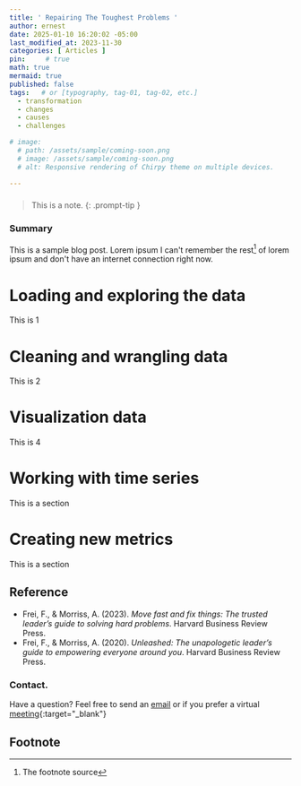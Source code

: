 ```yaml
---
title: ' Repairing The Toughest Problems '
author: ernest
date: 2025-01-10 16:20:02 -05:00
last_modified_at: 2023-11-30
categories: [ Articles ]
pin:     # true
math: true
mermaid: true
published: false
tags:   # or [typography, tag-01, tag-02, etc.]
  - transformation
  - changes
  - causes
  - challenges

# image: 
  # path: /assets/sample/coming-soon.png
  # image: /assets/sample/coming-soon.png
  # alt: Responsive rendering of Chirpy theme on multiple devices.

---
```




<!-- 


2000 = sample notes / starting point 
2009 = articles and worked ASAP 
2019 = work in progress stage
2020 = work in standby stage
2023 = 
2024 = 
2025 = work for 2025 / site & linkedin articles posting


> All content provided is for informational purposes only and shown case studies examples for open source data resources. The articles, notes and case study on this website are my own the way on seen opportunities and problem-solving but don’t necessarily represent the positions, strategies, or opinions of my past or current employer or its subsidiaries. I make no representations as to the accuracy or completeness of any information found here or by following any links. I will not be liable for any errors or omissions in this information nor for the availability of this information. I will not be liable for any losses, injuries, or damages from the display or use of this information.
{: .prompt-info }


So, I would love to talk to you about how to move fast and fix things. And I’ll tell you the reason that Anne and I wrote this book – and it’s really a quest we’ve been on – is that Mark Zuckerberg, in his IPO for Facebook, famously said, “we’re going to move fast and break things.” And the problem with that is that it gave the world a false trade-off. It convinced so many of us that you could either move fast and break things or you could take care of people, one or the other. And we have found that there is a third, much better way. And that is, we can move even faster if we fix things along the way. And so, that’s what I’d love to talk to you about right now. And the way that we think about this is that if you want to move fast and fix things, we have to do it on a foundation of trust. And so, the first thing to do is to experience high trust. And we’re going to talk about how to build trust. But the way we see the world can be described in this grid. And in the presence of trust, we can move really fast. That’s how we move fast and fix things. We call it accelerating excellence. It’s only when we’re in the presence of low trust that we move fast and break things, or what we call being reckless disruption. And as I said, so many organizations are afraid of reckless disruption that they actually end up in this state of responsible stewardship, which is really just going slowly. And so, we wrote the book to get those that are in responsible stewardship to realize that we could go across the way to accelerating excellence. And we didn’t have to go down to reckless disruption. 

So, the way that we think about this, and it’s the way we wrote the book, is that there’s a five-step plan to do it. We organized the book for days of the week. We think that the metabolic rate of organizations can be improved significantly and that many, many hard problems can be solved in just one week. So, we wrote the book in the structure of a week. Step one is we have to find our real problem, that if we’re… for far too many of us, we’re addressing the symptom and not the cause. At any problem, there’s going to be trust broken at the bottom of it. And we’re going to solve for trust. We’re then going to learn how to get more perspectives to make our plans even better. Learn how to tell a narrative that works. And then, and only then, on Friday, do we get to go as fast as we can. And what typically happens in the move fast and break things is that we move Friday too forward in the week. So, our goal is to put ourselves in a position to move fast. And you have to wait till Friday to do that. 

So, what do I mean by finding the real problem? Most of us, a problem gets presented as a symptom. So, I’ll give you a recent example that got presented to me and Anne. We got called by a company. And they said, we’re having a gender problem. Will you come in and help us? And we’ve been able to help many organizations solve gender problems. So, we go in there. And we just wanted to make sure that they really did have a gender problem. The symptoms were super clear. There were no women at the top of the organization. Not very many women were coming into the organization. And great women were leaving the organization. So, they had… it looked like a gender problem. But it took, I don’t know, an hour. It took 60 minutes, certainly not even all of Monday, to uncover that their actual problem was not a gender problem. Their actual problem was a communication problem. And if we did all of the things that we know exist in our gender tool kit on how to fix gender, that would have all been wasted effort. But instead, what we found out is that the founders of this organization, and they were two cofounders, and they were very similar to each other, and they’d worked together and known each other for decades. They had a really uncomfortably and aggressively direct communication style. That communication style repelled all women and most men. So yes, the symptoms were gender. 

But oh, my goodness, the cause was that the two founders were succumbing to a problem many of us succumb to, which is, we were treating others as we like to be treated. They loved to be treated with aggressively direct communication. But nobody else loved it. And when we simply confronted them with that and taught them that instead of treating others as you want to be treated, now it’s a puzzle. Find out how they want to be treated, and treat them that way. Gets fixed. And all of a sudden, women and lots of other men are flowing to the organization. So, Monday… and we take a whole day for this. Let’s make sure we’re solving the real problem. And symptoms are rarely the cause. So, we just want to do some due diligence, some due diligence there. Once we know we’re solving for the real problem, there’s going to be trust broken down somewhere in the… amidst the problem. 

Well, very fortunately, we now understand trust super well. If I’m going to earn your trust, you will have an involuntary reaction of trusting me if you experience my authenticity, logic, and empathy all at the same time. When these three things are present, you will trust me. But if any one of these three is missing, you will not trust me. And here’s the catch. If trust is broken, and we know it’s only ever broken for one of these three reasons, we need to know which of the three, because the prescriptions to solve a broken authenticity pillar versus logic pillar versus empathy pillar, they’re entirely different from one another. So, you can think about rebuilding trust. It’s just a matching game. Know which one is at stake. And then bring in the curated prescription for that. There is a myth about trust that it takes a lifetime to build and a moment to destroy. And then you can never rebuild it. None of those things are true, that we can actually build trust very quickly when we understand the architecture of it. We can rebuild it quickly and just as strong as it was before. So, this notion that trust is a Faberge egg, it’s catchy and not true. Trust is being rebuilt all the time. But we want to do it with a deep understanding of the stable architecture. So, Tuesday takes all day. We solve for trust. On Wednesday, we call Wednesday making new friends. And what we mean by that is whichever collection of people you bring to the table who are the people that maybe are on your senior team or the people that you bring to the table to solve problems. And here, I’ve represented a table. And there’s eight check marks for eight seats. I encourage you to bring four extra chairs to that table. If you have eight seats, bring four extra chairs. Point to the extra chairs and ask yourself, who’s not here? Who has a stake in our problem who’s not represented at the table? I was recently in a conversation with our senior colleagues at the Harvard Business School. And we were talking about how to do junior faculty development. And we came up with what we thought were great ideas. And then we looked around and we were like, Oh, my goodness, there’s no junior faculty here. How on Earth do we know if these are good ideas? So, we got the empty seats. We invited people in. And sure enough, the junior faculty helped improve our plans dramatically. The equivalent of that always happens. So, on Wednesday, we want to make new friends. So, one is inviting them into the room. But then the second part is, how do you make sure that their voices are heard? And what we need to do is that when someone comes to the room, they’re going to be awfully tempted to say things that they think we want to hear. They’re going to be awfully tempted to conform to what we’re already saying. 

So, what we need to do is learn how to be inclusive of their unique voices. And the way we do that is by going through this four-step progressive process, which is, first, we have to make sure they feel safe and that they feel… they’re going to feel physically and emotionally safe, I’m sure, but that they feel psychologically safe. And that’s a shout-out to Amy Edmondson and all of her beautiful work there. But we have to make sure that we feel safe. Once we feel safe, then it’s our job to make sure that the new voices feel welcome. You can think of that as table stakes. Then when we’re doing is we’re really trying to move people up the inclusion dial. And here, this is when it really starts to make a big difference. And now what we want to do is make sure that they feel celebrated for their unique contribution. And so, what we’re doing is moving them up the inclusion dial. Now, here’s why that’s kind of hard. Most of us tend to celebrate sameness. And here, I’m asking you to celebrate uniqueness. And what I mean by celebrating sameness is that for the most part, like, when I watch my students in class, if one student says something, and then another student was going to say that, after class, they go and seek out the first person. And they’re like, you’re awesome. You said what I was going to say. They didn’t realize this. They’re celebrating sameness. They’re encouraging sameness. 

So, what I do is I advise my students to not share that verbal treat, that what we playfully refer to as a Scooby snack. Don’t share that Scooby snack for when somebody says something you were going to say. Share it for when somebody says something you could never have said on your own, and that it comes from their lived experience and learned experience, and how they metabolize successes and failures, and their ambition, if they’re lucky enough to have neurodiversity, their worldview, all of that. It’s a beautiful cocktail. Wait till they say something that comes uniquely from all of that. Celebrate that. When we celebrate uniqueness, that’s when we get the blossoming of the perspectives. And what we want to do to make somebody really feel included is we celebrate them when they are in our presence. But if you really want somebody to feel included, and we bring folks into the room for this, make sure that you champion them when they’re in the absence. So, let’s not just ask the junior faculty to come along. Or if it’s a senior team, and it’s mostly men, and the board of directors is coming in, and we’re like, oh, goodness. Let’s make sure we can show some women too. So, we bring some women along. We celebrate them in our presence. Let’s make sure that we champion them in our absence as well, which is celebrate their uniqueness in our presence and champion them in rooms that they’re not yet allowed into in their absence. 

So that’s Wednesday. Let’s make new friends. Let’s include their voices. Let’s champion those new voices in their absence. Thursday, we tell a good story. And stories have three parts to it: past, present, and future. It is really important – if you’re going to change something, if you’re going to fix something, it is critical to honor the past. People that were here before us, if they don’t feel like we see the past, we see them, we’re honoring the past, I promise you, they’re going to hold us back. And they’re going to be like The Godfather movie and keep pulling us back. So, we have to honor the past with clear eyes, both the good part of the past and the bad part of the past. Then we have to answer the question, why should we change now? Like, why shouldn’t we change maybe next week, maybe the week after, maybe the month after, maybe next year? So, it’s really important that we give a clear and compelling change mandate that answers the question, why now? Why not in a little while? I find that if you’re a retailer, and you have the metaphor of Walmart just opened up next door, clear, compelling. 

We have to… that should be our metaphor. How can we be, with as crisp of a language, clear and compelling about why now? And then we’ve honored the past. We have a clear and compelling change mandate. You want people to follow us in the improved future, we have to have a super rigorous and a super optimistic way forward. We have seen so many people be optimistic without rigor. Nobody’s going to follow. And similarly, rigor without optimism, also, nobody’s going to follow. So, it’s our job to keep refining and refining and refining until we can be both rigorous and optimistic. Now, how do we know when our plan is working? Well, here are the four parts of storytelling that we know. Our job is to understand this plan so deeply that we can describe it simply. When we describe it, we want to make sure if I describe it to you, and you describe it to the next person, that the next person understands it as if I described it to them. 

So, our job is to understand so deeply that we can describe simply that it’s understood in our absence. And the ultimate test is it’s understood when they go home and share it with their family. They have the same understanding we want. We find this to be the four-stage litmus test to make sure we have been effective in our communication. And when people understand it this well, then they can act on it in our absence. And that’s when we’re now in the position to go as fast as we can. And when all of that infrastructure is in place, well, then we can go super fast. And there are all kinds of clever ways that we can do that. So, I look forward to opening this up and having a conversation with you.


Yeah, it’s right. So, the Toyota production system would famously refer to the five whys. And they had… and that was root cause analysis, which we all know. But essentially, what they found is that it’s about five… why does this exist? Well, why does that exist? Well, why does that exist? Like, if you ask why five times, they found that that’s how you got to the root cause. We find, in practice, the answer is closer to three. It’s rarely one. So, it would be, the symptom and the cause are usually a few layers. And you want to keep asking why. So, that’s the first thing I would say, is that we want to have… make sure that you’re doing root cause analysis. But the second thing on a specific tool, the tool that we like the most, we call the indignities list. And what you do is that… and the way we found out the symptom is we went to women in this company, because that’s what… they said they were having a gender problem. And we asked the women, is there anything that’s going on at work that just… it feels like it’s just nicking your dignity? And it occurs for… is it happening to you, or you observe it happening to other women? So, you go in search of the indignities list. Every time we do this, you’ll get a list of issues. Often, they will sound trivial. When you start to get convergence on those indignities, we then ask you to convert those indignities to the dignity list. And in this case, it was the communication style. And you know what the awesome thing about that was? It was free.


Oh, I love that question. Thank you very much. And so, I’m going to go to… here is my favorite visual on the amplification part, which is the team I’ve drawn in the middle, it’s a three-person team. And each circle represents a person on the team. And I’m showing that there’s three circles in the middle, that those folks are very similar to one another. And then on either side, we have a team where there’s difference among us. And this is where the underrepresented might come in. If we’re not careful, when we have underrepresented voices, we’re only going to be seeking from them the parts that overlap with us. So, this is when we’ve invited them to the table, but we’re not inclusive of their voices. What we want to do is make sure that everybody feels comfortable bringing all of their richness to the table, not just the part that overlaps. And so, what we find we need to do is be very solicitous about… and same with questions. 

From your perspective, how does this sound to you? What else are we missing? What I’m trying to do is get you off the scent of saying what you think I want to say or even asking you to say what I want to say because it makes me feel better. But I want to be inclusive of all of the gorgeous uniqueness. And this, of course, ties to diversity, equity, and inclusion, which I know has gotten a rocky go of things in the press. But what I’ll tell you is, if I got to rewrite diversity, equity, and inclusion, I would have written it as inclusion, equity, and diversity, because I have seen teams bring… I have seen organizations bring in diverse and underrepresented talent and not get the benefit from it.
Yeah. So, in this case, I want the friend to be someone who is as different from you as possible. So, the new friends. Like, who’s worthy of friendship? Not someone who you’re already attracted to, not somebody who you’re already hanging out with. So, here’s the thing about humans. We really like people who are really like us. It doesn’t make us bad people. But it just makes us human. And so, what I want you to do is seek difference. Find people from different perspectives. And that will be demographic difference, different lived experience, different learned experience. And so, if we’re senior faculty, let’s invite in junior faculty. If we’re all women, let’s invite in a man. If we’re all engineers, let’s make sure we’re bringing in the perspective of marketing. So, what I would say is my guiding principle is seek difference. Those are your potential new friends.

demographic

learning experience

engeneering add marketing

I sure can. Thank you, Steve. And so, here’s how I would think about Friday. We need ruthless prioritization. And what I mean by that is that for the most part, organizations have… that we work equally on everything. We think everything is equally important. But what we know is that organizations that win, they have ruthless prioritization. And they know, this is what I’m designed to be great at. And this is what I’m designed to be bad at. Not bad for sport, bad in the service of great. 

And if an organization can’t discern between these two, they’re going to end up with exhausted mediocrity. And so, what we have to do for our employees and the rest of the organization is, here’s what we’re going to optimize on. That’s half the story. And here’s what we’re not. So, I’ll give you an example of this. And the example is from Steve Jobs. And if those of you that are a bit techie, and you remember 20 years ago, when Steve Jobs walked out on that Worldwide Developer Conference stage with a manila envelope, and it had a MacBook Air in it. 

And he slid out that MacBook Air. And the crowd and the world went crazy, because it was the lightest-weight laptop in the world. Well, he very, very openly said, we are best in class at weight because we are worst in class at physical features. We could have been best in class at physical features. But then we would have been worst in class at weight. Or we could have chosen to be average at both. But then we would have had to rename our company. And then he made fun of another company that I won’t say here. 

So, we will end up… if we aren’t deliberate, we’re going to end up with exhausted mediocrity, constantly getting better at the things we’re bad at, which, without realizing it, means we’re getting worse at the things we’re good at. So, the most important thing we can do on Friday is to articulate, this is what we want to be disproportionately good at. And thus, this is what we want to be disproportionately bad at. And there’s a whole other series of things. But that’s the most important one.


Well, I’ll tell you that if companies are really pressed for time, they skip Thursday. And that’s to their peril, because if we skip Thursday, that means we have to be present. And we’re a bottleneck for everything. That means people need us to translate why this is important. So, I would say that Thursday is the one that’s most often skipped. And I encourage you not to. And then I would say that Tuesday is the one that’s most often misunderstood because of all of the myths I mentioned that we have about trust. And we just think, oh, if trust is broken, we have to work around it, as opposed to going right through it and rebuilding trust.

So, Mark Twain was right. I apologize for sending you a long letter. I didn’t have the time to send you a short letter. It’s the metaphor for all of this, that when we understand something in a complicated way, we want to benefit people from the entirety of our knowledge. And we just throw up all of it on people, as opposed to realizing the beautiful curation and skill that’s required to go from understanding it deeply to understanding it elegantly in its simplicity. So, I think it takes time. It’s also… it takes skill. Like, this is… there are professional communicators for a reason. They’re really good at it. But if you’re on your second draft of something, you have no chance of describing it simply. So, I would say, unless you’re on your 10th draft, you’re probably describing it in too complicated of a way.

Yeah. Yeah, so I’ll tell you, when we’ve been successful, it’s when organizations come to us, and they say, here’s our problem. Will you help us? When we’ve been unsuccessful is when we go to the organizations, and we’re like, we think you’re having a problem. So, pull works. Push doesn’t. So, the only thing we can’t provide is the desire to change. And so, I would say personally, make sure there’s an opening. And then you can be super helpful in fixing a problem. And I also would say that all of this applies to yourself. I mean, that ruthless prioritization – so many of us are trying to be good at as many things as possible – at work, at home, daughter, sister, cousin, parent, friend – as opposed to, I’m going to kill it at work, kill it at home. 

And I am not going to be good… not now. I’m not going to be as good at all of these other things. So, you can either choose exhausted mediocrity, or you can have the nobility of excellence. These things are choices. So, I think all of this applies to ourselves.

Yeah. So, here’s what I would say, Hung, is, ask yourself… I bet you’re trusted most of the time, which means people are experiencing your authenticity, logic, and empathy most of the time. But ask yourself, the last time, or the most recent times you had a skeptic, you had someone who was doubting you, who they were wobbling on your trust, ask yourself, what is it that they doubted about you? 

And if it’s that they doubted your logic, double click there. If they doubted your empathy, double click there. And that is, each of us has what we call a wobble. Each one of us has a pattern where the distribution of these is higher for one or the other. That’s the sequence I would go in. There’s not some generic sequence that is better. All three of these pillars are equally important. But I bet, for each one of us, one tends to be more shaky than the other. And that’s what I would go after. Now, I will just tell you the distribution in the world. The vast majority of us have empathy wobbles, then logic wobbles, then authenticity wobbles. But that doesn’t help any of us specifically. It just tells us we have lots of company.

Yeah. Yeah, and I think that the way to do it is, talk to people about your message that didn’t hear it directly from you. And see how well they understood. That tells you whether or not it’s reaching. So, don’t ask the people that were in the room. Ask the people that were spoken to by other people in the room. That will tell you how well it’s there. And if it took you a long time to describe it, I promise you, it’s not going to be heard.

So, I often find those folks are an education away, because if I can let you know that if I get to benefit from everyone’s point of view, and you only get to benefit from some people’s point of view, I will competitively thump you. So, let’s say you don’t have the moral imperative wanting to do it. Well, the performance imperative… we have found that organizations that are inclusive get a 200% to 500% boost on employee engagement and team performance with no new people, no new technology, simply the act of being inclusive. 

So, the person who doesn’t want to be inclusive, I’m going to ask them, can they afford… can their career afford performing so sub-optimally?

Yeah. Well, I don’t like consensus, so I’ll just… I’ll say there. And so, what I try to do is work on momentum, which is that I want to make sure that everybody’s voices have been heard. But then you have to leave the decision to someone else. So, we want to do is make sure everybody’s voices are heard, and they had a chance to do it. But we don’t hold out until the very last person. We move forward. And then we can retrace and see if the momentum can bring people forward. 

So, not consensus. I would consider it not consensus, and we have to make sure that everybody gets to air out what their problems are.


Yeah. It sure does. And I find that the most important part for transparency is on the logic side. So, if you’re going to say… if you’re going to inspect whether or not I have good rigor, and I have a good plan, I could say, oh, just have faith. I did all of this hard work. Or I could give you a glimpse inside so that you can see the inner workings. Now, I often call it a window of transparency, because there’s actually a cost of full transparency that I’m not always willing to take. But a window of transparency, I think we always need. So, to me, the transparency part is, let’s be transparent about our logic so people can see it for themselves, and they don’t have to do it in too much of a faith-based way


Focus on excellence (and fast!) and effective change management.

In its early days, Facebook popularized the evocative phrase “move fast and break things.” This suggests that a company can’t innovate or progress without causing damage, and it implies that progress, by its nature, is destructive. Harvard Business School professor Frances Frei and Leadership Consortium founder Anne Morriss — also the co-authors of Uncommon Service and Unleashed — disagree with that ethos. They argue that great leaders move expeditiously into the future and fix problems as they earn their people’s trust. Speed is good; destruction is not.

Repair things

Good leaders move fast while striving to make repairs. They take responsibility for their customers, employees, investors, and other stakeholders. Thus, the authors say, the appropriate slogan for an innovative 21st-century company is “move fast and fix things.” Leaders must move forward with “accelerating excellence,” constantly raising their company’s value for everyone.

We’ve spent much of the last decade helping companies clean up that wreckage [from ‘break things’] and one of the main lessons from our work is that the trade-off at the heart of this worldview is false.
Francis Frei and Anne Morriss

Frei and Morriss advise assembling a team dedicated to finding and diagnosing the problems your company needs to fix. The crucial word here is “team.” No single person or all-knowing, all-powerful leader can figure out every factor that is holding an organization back. Build your team with people from different positions, levels, and generations who regard the organization with curiosity and empathy.

Gather information relevant to your company’s problems. This data might come from vision statements, investor information, business plans, financial statements, customer surveys, employee engagement surveys, or employee retention records.

Consider every issue from your stakeholders’ point of view. If the company generates only modest profits, for example, shareholders may be frustrated. Customers might be disappointed about a lack of attention or poor product quality. Young employees might be unhappy with the company’s culture and could pursue other opportunities.

Our Fix Map [quadrant is] our take on the requirements for fast, iterative excellence...The map lays out the four potential trajectories of your company: Accelerating Excellence, Responsible Stewardship, Reckless Disruption and Inevitable Decline....where on this framework would you put your own organization? Are you moving fast or slow? Are you building or losing trust?Francis Frei and Anne Morriss

The authors explain that to regain trust, an organization must be authentic and act with integrity. It must always do what it claims it will do, including taking rational, functional approaches to solving stakeholders’ needs. 

Your stakeholders want to believe that your company cares about them, so your organizational practices must demonstrate empathy. As you focus on building and reinforcing crucial strengths, the authors caution, respect your employees’ time and don’t neglect or disenfranchise your middle managers.An innovative company needs a culture that conveys necessary information accurately and embraces creativity and innovation.This calls for aligning the different aspects of your organization, such as marketing strategy and day-to-day culture.

Perspectives

Having a diverse, inclusive team enhances stakeholders’ trust.You want to work with people who can approach problems and their solutions from differing points of view. 

Frei and Morriss embrace diversity, equity, and inclusion (DEI) as an intrinsic part of organizational strategy because it boosts the company as a whole and benefits people in vulnerable, marginalized groups. Having an inclusive workplace also helps attract and retain talented employees. Promoting more women to senior roles enables your company to address the needs of female clients and stakeholders more effectively. Including more women in the boardroom also improves an organization’s relationship with risk.

Inclusion is the act of creating conditions for other people to thrive, not in spite of their differences as complex, multidimensional humans, but precisely because of those differences.
Francis Frei and Anne Morriss

Inclusion helps company leaders make better decisions because it brings multiple perspectives into their deliberations, and thus improves risk management. Inclusion improves a firm’s efficiency and boosts its revenues. For example, Frei and Morriss report, inclusion increases an organization’s stock price by at least 10%.

Your inclusion plan should include assuring your employees’ psychological safety. Speak to your people or conduct surveys to determine the level of psychological safety they feel. Employees who don’t feel psychologically safe may hesitate to ask questions, contribute ideas, engage with their co-workers, or take on change initiatives. For effective collaboration, your corporate culture must make everyone feel welcome.

A Great Story

Leadership requires storytelling. To lead your organization through change, you must be able to tell the right story about why it needs to change and how it’s going to change. New stories help leaders free their companies from old, damaging stories, such as the idea that breaking things is good.

A change story isn’t only about change; it also should incorporate the elements of your organization you want to preserve.

Start by outlining your company’s positive attributes. Move on to its problems and weak spots. For example, perhaps certain stakeholders have trust concerns and the company needs to rebuild their confidence. Acknowledge any harm the organization has caused and express a firm willingness to confront that harm directly.

The objective of change storytelling is to understand the story deeply enough that you can describe it simply to the people you want to act on that story.
Francis Frei and Anne Morriss

To bring about change, Frei and Morriss say, you must be able to explain why it is necessary and must happen. You might reiterate the problems you identified and outline solutions that require change. Explain how these issues are damaging the organization. How do they limit its future? How can the company repair these flaws?

Outline a clear, actionable, and optimistic way to move forward. And then, tell your organization’s change story to anyone who is willing to listen.

Seize the moment.  Many leaders believe that significant change, by its nature, happens slowly. They procrastinate and defer change. Some people delay change by claiming they need more information or that rapid change is reckless and irresponsible. Others suggest they are stretched too thin or their skills are insufficient for a big change. Sometimes the structure of an impending change can create delays. People will always say they need more time to get ready for change, but they are never ready. Promote “move fast and fix things” as a charge everyone can put into action.

Productive Change

Frances Frei and Anne Morris bring proven expertise and an encouraging tone to bear on the never-obsolete question of organizational change. The authors express frustration at the notion that breaking things is the path forward. They fear that younger entrepreneurs especially will fall prey to this limiting notion, and urge all due productive speed instead. Frei and Morriss, always positive and supportive of rapid but thoughtful change, offer detailed strategies for addressing challenges and fomenting, maintaining, and regulating an organization’s progress into the future. Their engaging voice and deep conviction make their advice accessible and practical.

### 

Francis Frei and Anne Morriss – co-authors of Uncommon Service – offer a kinder, gentler, more conscious path to inspiring and uniting employees.

Harvard Business School professor Frances Frei recently served as Uber’s first senior vice president of leadership and strategy. Leadership coach Anne Morriss is the executive founder of The Leadership Consortium. Together, they revile the conventional wisdom that maintains leaders must be self-centered to inspire their workforce. Frei and Morriss demonstrate the value of focusing less on yourself and more on making everyone around you better. They offer a compelling, unsentimental case for building an organizational foundation based on trust and love. 

Your job is to see the full humanity of the people you seek to lead, including their ability to evolve.Francis Frei and Anne Morriss

Unleashed was a Silver Medal Winner for Best Leadership Books in the 2021 Axiom Business Book Awards and was shortlisted for the OWL (Outstanding Works of Literature in Management and Culture). Forbes and The Financial Times praised it, and Peggy Johnson, former executive VP of business development at Microsoft, said, “…the engaging stories and real-life examples [that] illustrate the traits of effective leaders will help you empower others to do their best work and create lasting impact.”

Empower Others

Traditional leadership narratives that focus on a leader’s strengths and weaknesses, Frei and Morriss assert, are short-sighted. Instead of looking inward, they contend, leaders must create environments in which the people they lead can grow and prosper.

Leadership, at its core, isn’t about you. It’s about how effective you are at unleashing other people. Full stop. That’s it. That’s the secret.Francis Frei and Anne Morriss

Frei and Morriss describe destructively self-focused leaders as incurious about what others think, feel or do; threatened by others’ strengths or accomplishments; always in crisis mode; and pessimistic about the future.

Employee Potential

Empowered leaders have faith in and recognize the humanity of their people and believe in their potential. Empowering leaders give people another chance when they stumble; they tell employees directly about their strengths and about how their behavior positively affects others.

Leaders who create the conditions for others to succeed must take risks that may threaten their own sense of security, the authors warn. These leaders earn trust by offering authenticity, logical actions and empathy.

There is an obvious upside to leaders being informed and articulate, but when it comes to trust, we also crave access to the person behind the talking points.Francis Frei and Anne Morriss

Frei and Morriss urge you to consider yourself before you lead others. They ask you to consider whether you trust your reasoning and capacity to execute. Are you faithful to your core ambition?

Love

Hold people to lofty standards while demonstrating your devotion to them, acting with love. Frei and Morriss maintain that high standards and devotion are not mutually exclusive and, in fact, support one another. 

Hewing to a canonical position that appears in many contemporary leadership guides, they explain that people will repeat positive behaviors when you sincerely, specifically praise their actions. They remind you of the destructive consequences of negative feedback and offer this formula: For every constructive criticism you make, offer a minimum of five positive reinforcements.

Belonging

When you inculcate a sense of belonging in your company culture, your teams thrive. Again offering advice that many authors hold dear, the authors say that building teams means promoting diversity and creating an inclusive environment in which people can be their authentic selves. They urge you to attract and select people from diverse populations, arguing that if your team’s demographics don’t approximate that of the general population, you’re not drawing the right people.

A culture of inclusion has four levels: safe, welcome, celebrated and cherished.Francis Frei and Anne Morriss

The authors underscore that LGBTQ+ employees require a safe, supportive environment, and that you must be thoughtful and respectful if you ask an LGBTQ+ person about their background.

Culture

Frei and Morriss make a telling, practical and unique point: Culture, like strategy, is silent but pervasive. This means you should set a direction, as a leader, and empower your people to do the rest. Culture, they remind you, dictates workplace behavior. 

Culture establishes the rules of engagement after leadership leaves the room; it explains how things are really done around here.Francis Frei Anne Morriss

If you think your culture needs a reset, speak to your employees individually or in small groups. Ask if their experiences align with your cultural realities, andlisten without being defensive – though the authors concede that not becoming defensive may take focus and discipline.

Proceed with care before embarking on a cultural modification mission. To this end, squelch any urge to share any data you collect widely until you conceive of and codify your formal strategy. Acknowledging that achieving the culture you want takes many steps along the road, the authors repeat that the right culture will bring everything together.

Tough Compassion

Frei and Morriss offer an intelligent, reasoned, singular combination of Brené Brown-style compassion and Harvard Business School hard-nosed practical advice. Their tone and conversation style combine these two qualities throughout, and underscore the workable nature of their arguments. This is a paradigmatic, almost definitional presentation of the new and de rigueur approach to management, one that embraces workers’ humanity and leaders’ self-examination. Frei and Morriss do not cross over into Brown’s semi-New Age territory. They present workable guidance for leaders who may be new to these more empathetic concepts and methods.

Frances Frei and Anne Morriss also co-authored Uncommon Service. Other groundbreaking works on different leadership perspectives include Leading Without Authority by Keith Ferrazzi and Noel Weyrich; Dare to Lead by Brené Brown; and Encouraging the Heart by James M. Kouzes.









   -->








### 

> This is a note.
{: .prompt-tip }


### Summary


This is a sample blog post. Lorem ipsum I can't remember the rest[^1] of lorem ipsum and don't have an internet connection right now. 



# Loading and exploring the data

  This is 1

# Cleaning and wrangling data

  This is 2

# Visualization data
  
  This is 4


# Working with time series

  This is a section

# Creating new metrics

  This is a section





## Reference

  - Frei, F., & Morriss, A. (2023). *Move fast and fix things: The trusted leader’s guide to solving hard problems*. Harvard Business Review Press. 
  - Frei, F., & Morriss, A. (2020). *Unleashed: The unapologetic leader’s guide to empowering everyone around you*. Harvard Business Review Press. 









### Contact. 

Have a question? Feel free to send an [email](mailto:s.ernest@gmx.us) or if you prefer a virtual [meeting]( https://calendly.com/s-earnest/15min ){:target="_blank"}



## Footnote

[^1]: The footnote source




